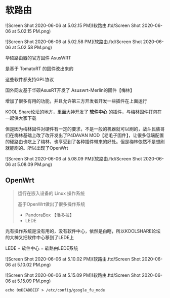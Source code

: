 # 软路由

![Screen Shot 2020-06-06 at 5.02.15 PM](软路由.ftd/Screen Shot 2020-06-06 at 5.02.15 PM.png)

![Screen Shot 2020-06-06 at 5.02.58 PM](软路由.ftd/Screen Shot 2020-06-06 at 5.02.58 PM.png)

华硕路由器的官方固件 AsusWRT

是基于 TomatoRT 的固件改出来的

这些软件都支持GPL协议

国外网友基于华硕AsusRT开发了 Asuswrt-Merlin的固件【梅林】

增加了很多有用的功能，并且允许第三方开发者开发一些插件在上面运行

KOOL Share论坛的地方，里面大神开发了 **软件中心** 的插件，与梅林固件打包在一起供大家下载

但是因为梅林固件对硬件有一定的要求，不是一般的机器就可以刷的，战斗民族哥们在梅林基础上改了改开发出了P4DAVAN MOD【老毛子固件】，让很多低端配置的硬路由也吃上了梅林，也享受到了各种插件带来的好处。但是梅林依然不是想刷就能刷的。所以出现了OpenWrt

![Screen Shot 2020-06-06 at 5.08.09 PM](软路由.ftd/Screen Shot 2020-06-06 at 5.08.09 PM.png)

## OpenWrt

> 运行在嵌入设备的 Linux 操作系统
>
> 基于OpenWrt做出了很多操作系统
>
> - PandoraBox 【潘多拉】
> - LEDE

光有操作系统是没有用的，没有软件中心，依然是白瞎，所以KOOLSHARE论坛的大神又把软件中心移到了LEDE上

LEDE + 软件中心 = 软路由LEDE系统

![Screen Shot 2020-06-06 at 5.10.02 PM](软路由.ftd/Screen Shot 2020-06-06 at 5.10.02 PM.png)

![Screen Shot 2020-06-06 at 5.15.09 PM](软路由.ftd/Screen Shot 2020-06-06 at 5.15.09 PM.png)





```
echo 0xDEADBEEF > /etc/config/google_fu_mode
```





